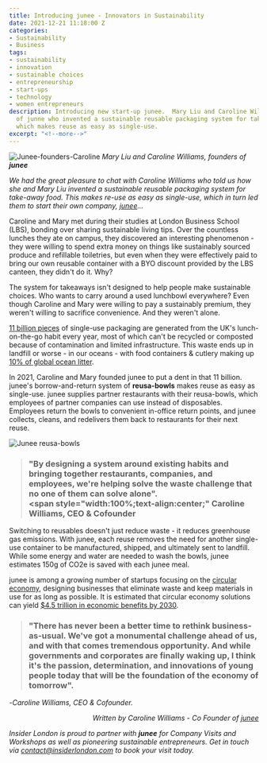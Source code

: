 ```yaml
---
title: Introducing junee - Innovators in Sustainability
date: 2021-12-21 11:18:00 Z
categories:
- Sustainability
- Business
tags:
- sustainability
- innovation
- sustainable choices
- entrepreneurship
- start-ups
- technology
- women entrepreneurs
description: Introducing new start-up junee.  Mary Liu and Caroline Williams, founders
  of junne who invented a sustainable reusable packaging system for take away food,
  which makes reuse as easy as single-use.
excerpt: "<!--more-->"
---
```


![Junee-founders-Caroline](/uploads/Junee-4_downsized.jpg)
*Mary Liu and Caroline Williams, founders of **junee***

*We had the great pleasure to chat with Caroline Williams who told us how she and Mary Liu invented a sustainable reusable packaging system for take-away food. This makes re-use as easy as single-use, which in turn led them to start their own company, [junee](https://www.junee.co/)...*


Caroline and Mary met during their studies at London Business School (LBS), bonding over sharing sustainable living tips. Over the countless lunches they ate on campus, they discovered an interesting phenomenon - they were willing to spend extra money on things like sustainably sourced produce and refillable toiletries, but even when they were effectively paid to bring our own reusable container with a BYO discount provided by the LBS canteen, they didn't do it. Why?
<!--more-->

The system for takeaways isn't designed to help people make sustainable choices. Who wants to carry around a used lunchbowl everywhere? Even though Caroline and Mary were willing to pay a sustainably premium, they weren't willing to sacrifice convenience. And they weren't alone.

[11 billion pieces](https://www.theguardian.com/environment/2019/may/14/lunch-on-go-habit-generates-11bn-items-packaging-waste-year-uk) of single-use packaging are generated from the UK's lunch-on-the-go habit every year, most of which can't be recycled or composted because of contamination and limited infrastructure. This waste ends up in landfill or worse - in our oceans - with food containers & cutlery making up [10% of global ocean litter](https://www.theguardian.com/environment/2021/jun/10/takeaway-food-and-drink-litter-dominates-ocean-plastic-study-shows).

In 2021, Caroline and Mary founded junee to put a dent in that 11 billion. junee's borrow-and-return system of **reusa-bowls** makes reuse as easy as single-use. junee supplies partner restaurants with their reusa-bowls, which employees of partner companies can use instead of disposables. Employees return the bowls to convenient in-office return points, and junee collects, cleans, and redelivers them back to restaurants for their next reuse.

![Junee reusa-bowls](/uploads/June-%202_downsized.jpg)

> ### "By designing a system around existing habits and bringing together restaurants, companies, and employees, we're helping solve the waste challenge that no one of them can solve alone".<br><span style="width:100%;text-align:center;" Caroline Williams, CEO & Cofounder</span>

Switching to reusables doesn't just reduce waste - it reduces greenhouse gas emissions. With junee, each reuse removes the need for another single-use container to be manufactured, shipped, and ultimately sent to landfill. While some energy and water are needed to wash the bowls, junee estimates 150g of CO2e is saved with each junee meal.

junee is among a growing number of startups focusing on the [circular economy](https://ellenmacarthurfoundation.org/topics/circular-economy-introduction/overview), designing businesses that eliminate waste and keep materials in use for as long as possible. It is estimated that circular economy solutions can yield [$4.5 trillion in economic benefits by 2030](https://www.weforum.org/projects/circular-economy).

> ### "There has never been a better time to rethink business-as-usual. We've got a monumental challenge ahead of us, and with that comes tremendous opportunity. And while governments and corporates are finally waking up, I think it's the passion, determination, and innovations of young people today that will be the foundation of the economy of tomorrow".
 -*Caroline Williams, CEO & Cofounder.*

<div style="text-align:end; width:100%"><p><em>Written by Caroline Williams - Co Founder of <a href="https://www.junee.co/">junee</a></em></p></div>

*Insider London is proud to partner with **junee** for Company Visits and Workshops as well as pioneering sustainable entrepreneurs. Get in touch via contact@insiderlondon.com to book your visit today.*
